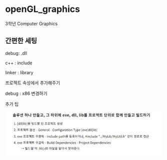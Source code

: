 # openGL_graphics
 3학년 Computer Graphics



## 간편한 세팅

debug: .dll

c++ : include

linker : library

프로젝트 속성에서 추가해주기

debug : x86 변경하기



 추가 팁

![](./01.png)